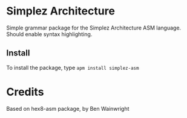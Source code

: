 
# Simplez Architecture
Simple grammar package for the Simplez Architecture ASM language. Should enable syntax highlighting.

## Install
To install the package, type
```apm install simplez-asm```


# Credits

Based on hex8-asm package, by Ben Wainwright
